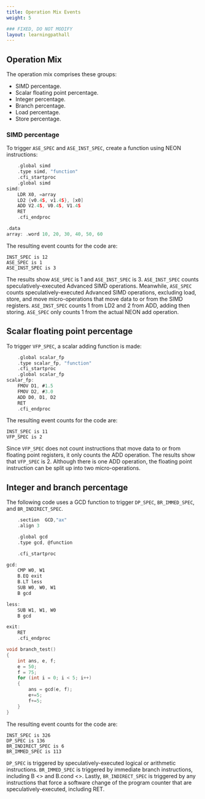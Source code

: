 ```yaml
---
title: Operation Mix Events
weight: 5

### FIXED, DO NOT MODIFY
layout: learningpathall
---
```

## Operation Mix

The operation mix comprises these groups: 

- SIMD percentage.
- Scalar floating point percentage.
- Integer percentage.
- Branch percentage.
- Load percentage.
- Store percentage.

### SIMD percentage

To trigger `ASE_SPEC` and `ASE_INST_SPEC`,  create a function using NEON instructions:

```C
    .global simd
    .type simd, "function"
    .cfi_startproc
    .global simd
simd:
    LDR X0, =array
    LD2 {v0.4S, v1.4S}, [x0]
    ADD V2.4S, V0.4S, V1.4S
    RET
    .cfi_endproc

.data
array: .word 10, 20, 30, 40, 50, 60
```

The resulting event counts for the code are:

```output
INST_SPEC is 12
ASE_SPEC is 1
ASE_INST_SPEC is 3
```

The results show `ASE_SPEC` is 1 and `ASE_INST_SPEC` is 3. `ASE_INST_SPEC` counts speculatively-executed Advanced SIMD operations. Meanwhile, `ASE_SPEC` counts speculatively-executed Advanced SIMD operations, excluding load, store, and move micro-operations that move data to or from the SIMD registers. `ASE_INST_SPEC` counts 1 from LD2 and 2 from ADD, adding then storing. `ASE_SPEC` only counts 1 from the actual NEON add operation.
  
## Scalar floating point percentage

To trigger `VFP_SPEC`, a scalar adding function is made:

```C
    .global scalar_fp
    .type scalar_fp, "function"
    .cfi_startproc
    .global scalar_fp
scalar_fp:
    FMOV D1, #1.5
    FMOV D2, #3.0
    ADD D0, D1, D2
    RET
    .cfi_endproc
```

The resulting event counts for the code are:

```output
INST_SPEC is 11
VFP_SPEC is 2
```

Since `VFP_SPEC` does not count instructions that move data to or from floating point registers, it only counts the ADD operation. The results show that `VFP_SPEC` is 2. Although there is one ADD operation, the floating point instruction can be split up into two micro-operations.
 
## Integer and branch percentage

The following code uses a GCD function to trigger `DP_SPEC`, `BR_IMMED_SPEC`, and `BR_INDIRECT_SPEC`.

```C
    .section  GCD,"ax"
    .align 3

    .global gcd
    .type gcd, @function

    .cfi_startproc

gcd:
    CMP W0, W1
    B.EQ exit
    B.LT less
    SUB W0, W0, W1
    B gcd

less:
    SUB W1, W1, W0
    B gcd

exit:
    RET
    .cfi_endproc
```
```C
void branch_test()
{ 
    int ans, e, f;
    e = 50;
    f = 75;
    for (int i = 0; i < 5; i++)
    {
        ans = gcd(e, f);
        e+=5;
        f+=5;
    }
}
```

The resulting event counts for the code are:

```output
INST_SPEC is 326
DP_SPEC is 136
BR_INDIRECT_SPEC is 6
BR_IMMED_SPEC is 113
```

`DP_SPEC` is triggered by speculatively-executed logical or arithmetic instructions. `BR_IMMED_SPEC` is triggered by immediate branch instructions, including B <> and B.cond <>. Lastly, `BR_INDIRECT_SPEC` is triggered by any instructions that force a software change of the program counter that are speculatively-executed, including RET. 


